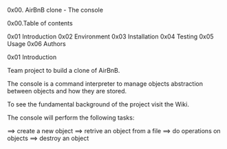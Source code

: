 0x00. AirBnB clone - The console

0x00.Table of contents

0x01 Introduction
0x02 Environment
0x03 Installation
0x04 Testing
0x05 Usage
0x06 Authors

0x01 Introduction

Team project to build a clone of AirBnB.

The console is a command interpreter to manage objects abstraction between objects and how they are stored.

To see the fundamental background of the project visit the Wiki.

The console will perform the following tasks:

==> create a new object
==> retrive an object from a file
==> do operations on objects
==> destroy an object 


